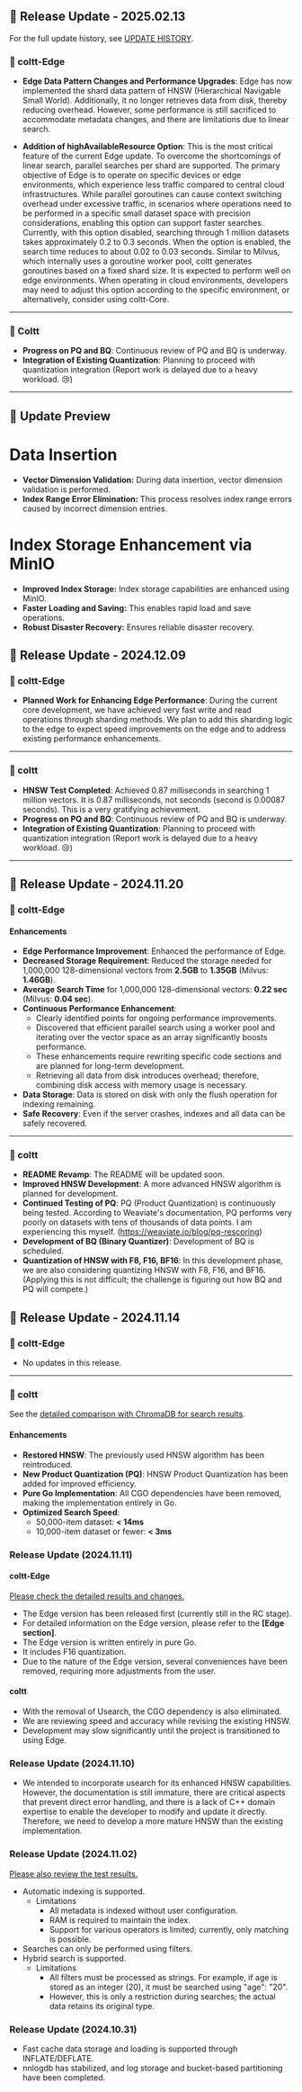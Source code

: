 ## 🎉 Release Update - 2025.02.13

For the full update history, see [UPDATE HISTORY](./UPDATE-LOG.md).

### 🔹 coltt-Edge

- **Edge Data Pattern Changes and Performance Upgrades**: Edge has now implemented the shard data pattern of HNSW (Hierarchical Navigable Small World). Additionally, it no longer retrieves data from disk, thereby reducing overhead. However, some performance is still sacrificed to accommodate metadata changes, and there are limitations due to linear search.

- **Addition of highAvailableResource Option**: This is the most critical feature of the current Edge update. To overcome the shortcomings of linear search, parallel searches per shard are supported. The primary objective of Edge is to operate on specific devices or edge environments, which experience less traffic compared to central cloud infrastructures. While parallel goroutines can cause context switching overhead under excessive traffic, in scenarios where operations need to be performed in a specific small dataset space with precision considerations, enabling this option can support faster searches. Currently, with this option disabled, searching through 1 million datasets takes approximately 0.2 to 0.3 seconds. When the option is enabled, the search time reduces to about 0.02 to 0.03 seconds.
  Similar to Milvus, which internally uses a goroutine worker pool, coltt generates goroutines based on a fixed shard size. It is expected to perform well on edge environments. When operating in cloud environments, developers may need to adjust this option according to the specific environment, or alternatively, consider using coltt-Core.

---

### 🔹 Coltt

- **Progress on PQ and BQ**: Continuous review of PQ and BQ is underway.
- **Integration of Existing Quantization**: Planning to proceed with quantization integration (Report work is delayed due to a heavy workload. 😢)

---

## 🚀 Update Preview

# Data Insertion

- **Vector Dimension Validation:** During data insertion, vector dimension validation is performed.
- **Index Range Error Elimination:** This process resolves index range errors caused by incorrect dimension entries.

# Index Storage Enhancement via MinIO

- **Improved Index Storage:** Index storage capabilities are enhanced using MinIO.
- **Faster Loading and Saving:** This enables rapid load and save operations.
- **Robust Disaster Recovery:** Ensures reliable disaster recovery.

## 🎉 Release Update - 2024.12.09

### 🔹 coltt-Edge

- **Planned Work for Enhancing Edge Performance**: During the current core development, we have achieved very fast write and read operations through sharding methods. We plan to add this sharding logic to the edge to expect speed improvements on the edge and to address existing performance enhancements.

---

### 🔹 coltt

- **HNSW Test Completed**: Achieved 0.87 milliseconds in searching 1 million vectors. It is 0.87 milliseconds, not seconds (second is 0.00087 seconds). This is a very gratifying achievement.
- **Progress on PQ and BQ**: Continuous review of PQ and BQ is underway.
- **Integration of Existing Quantization**: Planning to proceed with quantization integration (Report work is delayed due to a heavy workload. 😢)

---

## 🎉 Release Update - 2024.11.20

### 🔹 coltt-Edge

#### Enhancements

- **Edge Performance Improvement**: Enhanced the performance of Edge.
- **Decreased Storage Requirement**: Reduced the storage needed for 1,000,000 128-dimensional vectors from **2.5GB** to **1.35GB** (Milvus: **1.46GB**).
- **Average Search Time** for 1,000,000 128-dimensional vectors: **0.22 sec** (Milvus: **0.04 sec**).
- **Continuous Performance Enhancement**:
  - Clearly identified points for ongoing performance improvements.
  - Discovered that efficient parallel search using a worker pool and iterating over the vector space as an array significantly boosts performance.
  - These enhancements require rewriting specific code sections and are planned for long-term development.
  - Retrieving all data from disk introduces overhead; therefore, combining disk access with memory usage is necessary.
- **Data Storage**: Data is stored on disk with only the flush operation for indexing remaining.
- **Safe Recovery**: Even if the server crashes, indexes and all data can be safely recovered.

---

### 🔹 coltt

- **README Revamp**: The README will be updated soon.
- **Improved HNSW Development**: A more advanced HNSW algorithm is planned for development.
- **Continued Testing of PQ**: PQ (Product Quantization) is continuously being tested. According to Weaviate's documentation, PQ performs very poorly on datasets with tens of thousands of data points. I am experiencing this myself. (https://weaviate.io/blog/pq-rescoring)
- **Development of BQ (Binary Quantizer)**: Development of BQ is scheduled.
- **Quantization of HNSW with F8, F16, BF16**: In this development phase, we are also considering quantizing HNSW with F8, F16, and BF16. (Applying this is not difficult; the challenge is figuring out how BQ and PQ will compete.)

## 🎉 Release Update - 2024.11.14

### 🔹 coltt-Edge

- No updates in this release.

---

### 🔹 coltt

See the [detailed comparison with ChromaDB for search results](./examples/release/2024_11_14_release.md).

#### Enhancements

- **Restored HNSW**: The previously used HNSW algorithm has been reintroduced.
- **New Product Quantization (PQ)**: HNSW Product Quantization has been added for improved efficiency.
- **Pure Go Implementation**: All CGO dependencies have been removed, making the implementation entirely in Go.
- **Optimized Search Speed**:
  - 50,000-item dataset: **< 14ms**
  - 10,000-item dataset or fewer: **< 3ms**

### Release Update (2024.11.11)

#### coltt-Edge

[Please check the detailed results and changes.](./examples/release/2024_11_11_release.md)

- The Edge version has been released first (currently still in the RC stage).
- For detailed information on the Edge version, please refer to the **[Edge section]**.
- The Edge version is written entirely in pure Go.
- It includes F16 quantization.
- Due to the nature of the Edge version, several conveniences have been removed, requiring more adjustments from the user.

#### coltt

- With the removal of Usearch, the CGO dependency is also eliminated.
- We are reviewing speed and accuracy while revising the existing HNSW.
- Development may slow significantly until the project is transitioned to using Edge.

### Release Update (2024.11.10)

- We intended to incorporate usearch for its enhanced HNSW capabilities. However, the documentation is still immature, there are critical aspects that prevent direct error handling, and there is a lack of C++ domain expertise to enable the developer to modify and update it directly. Therefore, we need to develop a more mature HNSW than the existing implementation.

### Release Update (2024.11.02)

[Please also review the test results.](./examples/release/2024_11_02_release.md)

- Automatic indexing is supported.
  - Limitations
    - All metadata is indexed without user configuration.
    - RAM is required to maintain the index.
    - Support for various operators is limited; currently, only matching is possible.
- Searches can only be performed using filters.
- Hybrid search is supported.
  - Limitations
    - All filters must be processed as strings. For example, if age is stored as an integer (20), it must be searched using "age": "20".
    - However, this is only a restriction during searches; the actual data retains its original type.

### Release Update (2024.10.31)

- Fast cache data storage and loading is supported through INFLATE/DEFLATE.
- nnlogdb has stabilized, and log storage and bucket-based partitioning have been completed.
